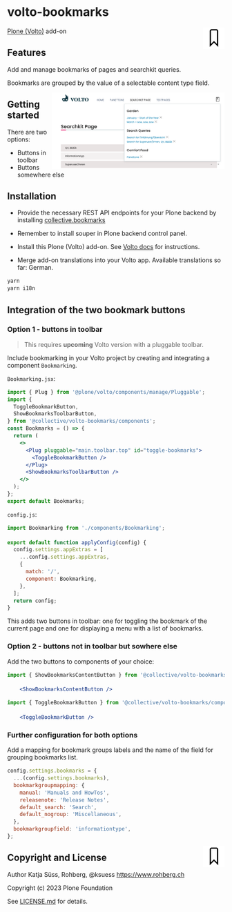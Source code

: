 # volto-bookmarks

<img align="right" width="50" alt="volto-bookmarks" src="./src/icons/bookmark.svg" />


[Plone (Volto)](https://github.com/plone/volto) add-on

## Features

Add and manage bookmarks of pages and searchkit queries.

Bookmarks are grouped by the value of a selectable content type field.


<img align="right" width="400px" alt="volto-bookmarks" src="./src/readmeillustration/bookmarks_somewhereelse.png" />

## Getting started

There are two options:

- Buttons in toolbar
- Buttons somewhere else

## Installation

- Provide the necessary REST API endpoints for your Plone backend by installing [collective.bookmarks](https://github.com/collective/collective.bookmarks.git) 

- Remember to install souper in Plone backend control panel.

- Install this Plone (Volto) add-on. See [Volto docs](https://6.docs.plone.org/volto/addons/index.html#configuring-a-volto-project-to-use-an-add-on) for instructions.

- Merge add-on translations into your Volto app. Available translations so far: German.

```bash
yarn
yarn i18n
```


## Integration of the two bookmark buttons

### Option 1 - buttons in toolbar

> This requires **upcoming** Volto version with a pluggable toolbar.

Include bookmarking in your Volto project by creating and integrating a component `Bookmarking`.

`Bookmarking.jsx`:

```jsx
import { Plug } from '@plone/volto/components/manage/Pluggable';
import {
  ToggleBookmarkButton,
  ShowBookmarksToolbarButton,
} from '@collective/volto-bookmarks/components';
const Bookmarks = () => {
  return (
    <>
      <Plug pluggable="main.toolbar.top" id="toggle-bookmarks">
        <ToggleBookmarkButton />
      </Plug>
      <ShowBookmarksToolbarButton />
    </>
  );
};
export default Bookmarks;
```

`config.js`:

```js
import Bookmarking from './components/Bookmarking';

export default function applyConfig(config) {
  config.settings.appExtras = [
    ...config.settings.appExtras,
    {
      match: '/',
      component: Bookmarking,
    },
  ];
  return config;
}
```

This adds two buttons in toolbar: one for toggling the bookmark of the current page and one for displaying a menu with a list of bookmarks.


### Option 2 - buttons not in toolbar but sowhere else

Add the two buttons to components of your choice:

```jsx
import { ShowBookmarksContentButton } from '@collective/volto-bookmarks/components';

    <ShowBookmarksContentButton />

```

```jsx
import { ToggleBookmarkButton } from '@collective/volto-bookmarks/components';

    <ToggleBookmarkButton />

```


### Further configuration for both options

Add a mapping for bookmark groups labels and the name of the field for grouping bookmarks list.

```js
config.settings.bookmarks = {
  ...(config.settings.bookmarks),
  bookmarkgroupmapping: {
    manual: 'Manuals and HowTos',
    releasenote: 'Release Notes',
    default_search: 'Search',
    default_nogroup: 'Miscellaneous',
  },
  bookmarkgroupfield: 'informationtype',
};
```


<img align="right" width="50" alt="volto-bookmarks" src="./src/icons/bookmark.svg" />


## Copyright and License

Author Katja Süss, Rohberg, @ksuess
https://www.rohberg.ch

Copyright (c) 2023 Plone Foundation

See [LICENSE.md](https://github.com/collective/volto-bookmarks/blob/master/LICENSE.md) for details.
